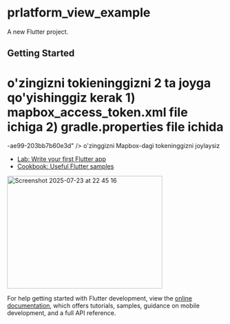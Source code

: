 # prlatform_view_example

A new Flutter project.

## Getting Started

## <H1>o'zingizni tokieninggizni 2 ta joyga qo'yishinggiz kerak 1) mapbox_access_token.xml file ichiga 2) gradle.properties file ichida</H1>

-ae99-203bb7b60e3d" />
o'zinggizni Mapbox-dagi tokeninggizni joylaysiz

- [Lab: Write your first Flutter app](https://docs.flutter.dev/get-started/codelab)
- [Cookbook: Useful Flutter samples](https://docs.flutter.dev/cookbook)
<img width="360" height="262" alt="Screenshot 2025-07-23 at 22 45 16" src="https://github.com/user-attachments/assets/05ff6b6e-5115-4202-9604-ddaf8b629f7b" />

For help getting started with Flutter development, view the
[online documentation](https://docs.flutter.dev/), which offers tutorials,
samples, guidance on mobile development, and a full API reference.
